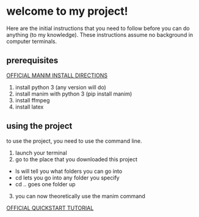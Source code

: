 # welcome to my project!
Here are the initial instructions that you need to follow before you can do anything (to my knowledge).
These instructions assume no background in computer terminals. 
## prerequisites
[OFFICIAL MANIM INSTALL DIRECTIONS](https://docs.manim.community/en/stable/installation/macos.html)
1) install python 3 (any version will do)
2) install manim with python 3 (pip install manim)
3) install ffmpeg
4) install latex

## using the project
to use the project, you need to use the command line.
1) launch your terminal
2) go to the place that you downloaded this project
- ls will tell you what folders you can go into
- cd lets you go into any folder you specify
- cd .. goes one folder up
3) you can now theoretically use the manim command
  
[OFFICIAL QUICKSTART TUTORIAL](https://docs.manim.community/en/stable/tutorials/quickstart.html)
